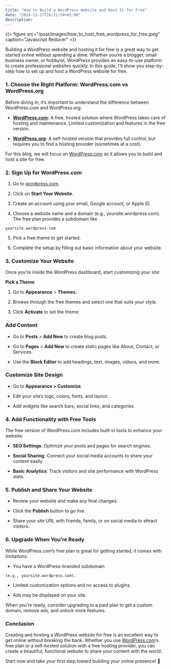 ```yaml
---
title: "How to Build a WordPress Website and Host It for Free"
date: "2024-12-17T16:21:54+01:00"
description:
---
```


{{< figure src="/post/images/how_to_host_free_wordpress_for_free.jpeg" caption="Javascript Reducer" >}}

<!--more-->

Building a WordPress website and hosting it for free is a great way to get started online without spending a dime. Whether you’re a blogger, small business owner, or hobbyist, WordPress provides an easy-to-use platform to create professional websites quickly. In this guide, I’ll show you step-by-step how to set up and host a WordPress website for free.

### 1. Choose the Right Platform: WordPress.com vs WordPress.org

Before diving in, it’s important to understand the difference between WordPress.com and WordPress.org:

- **[WordPress.com](WordPress.com):** A free, hosted solution where WordPress takes care of hosting and maintenance. Limited customization and features in the free version.

- **[WordPress.org](WordPress.org):** A self-hosted version that provides full control, but requires you to find a hosting provider (sometimes at a cost).

For this blog, we will focus on [WordPress.com](WordPress.com) as it allows you to build and host a site for free.

### 2. Sign Up for WordPress.com

1. Go to [wordpress.com](wordpress.com).

2. Click on **Start Your Website**.

3. Create an account using your email, Google account, or Apple ID.

4. Choose a website name and a domain (e.g., yoursite.wordpress.com). The free plan provides a subdomain like

```go-html-template
yoursite.wordpress.com
```

5. Pick a free theme to get started.

6. Complete the setup by filling out basic information about your website.

### 3. Customize Your Website

Once you’re inside the WordPress dashboard, start customizing your site:

**Pick a Theme**

1. Go to **Appearance** > **Themes.**

2. Browse through the free themes and select one that suits your style.

3. Click **Activate** to set the theme.

### Add Content

- Go to **Posts** > **Add New** to create blog posts.

- Go to **Pages** > **Add New** to create static pages like About, Contact, or Services.

- Use the **Block Editor** to add headings, text, images, videos, and more.

### Customize Site Design

- Go to **Appearance > Customize**.

- Edit your site’s logo, colors, fonts, and layout.

- Add widgets like search bars, social links, and categories.

### 4. Add Functionality with Free Tools

The free version of WordPress.com includes built-in tools to enhance your website:

- **SEO Settings**: Optimize your posts and pages for search engines.

- **Social Sharing**: Connect your social media accounts to share your content easily.

- **Basic Analytics**: Track visitors and site performance with WordPress stats.

### 5. Publish and Share Your Website

- Review your website and make any final changes.

- Click the **Publish** button to go live.

- Share your site URL with friends, family, or on social media to attract visitors.

### 6. Upgrade When You’re Ready

While WordPress.com’s free plan is great for getting started, it comes with limitations:

- You have a WordPress-branded subdomain

```go-html-template
(e.g., yoursite.wordpress.com).
```

- Limited customization options and no access to plugins.

- Ads may be displayed on your site.

When you’re ready, consider upgrading to a paid plan to get a custom domain, remove ads, and unlock more features.

### Conclusion

Creating and hosting a WordPress website for free is an excellent way to get online without breaking the bank. Whether you use [WordPress.com](WordPress.com)’s free plan or a self-hosted solution with a free hosting provider, you can create a beautiful, functional website to share your content with the world.

Start now and take your first step toward building your online presence! 🚀
